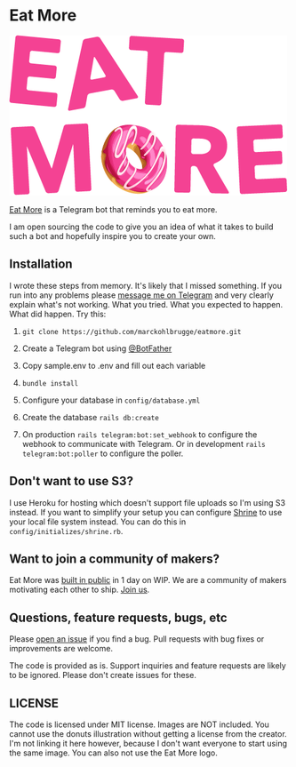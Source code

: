 # Eat More

![Eat More](app/assets/images/eatmore.png)

[Eat More](https://eatmore.io) is a Telegram bot that reminds you to eat more.

I am open sourcing the code to give you an idea of what it takes to build such
a bot and hopefully inspire you to create your own.

## Installation

I wrote these steps from memory. It's likely that I missed something. If you run
into any problems please [message me on Telegram](https://t.me/marckohlbrugge)
and very clearly explain what's not working. What you tried. What you expected
to happen. What did happen. Try this:

1. `git clone https://github.com/marckohlbrugge/eatmore.git`

2. Create a Telegram bot using [@BotFather](https://t.me/botfather)

3. Copy sample.env to .env and fill out each variable

4. `bundle install`

5. Configure your database in `config/database.yml`

6. Create the database `rails db:create`

7. On production `rails telegram:bot:set_webhook` to configure the webhook to
   communicate with Telegram. Or in development `rails telegram:bot:poller` to
configure the poller.


## Don't want to use S3?

I use Heroku for hosting which doesn't support file uploads so I'm using S3
instead. If you want to simplify your setup you can configure
[Shrine](https://shrinerb.com) to use your local file system instead. You can do
this in `config/initializes/shrine.rb`.

## Want to join a community of makers?

Eat More was [built in public](https://wip.chat/products/970) in 1 day on WIP.
We are a community of makers motivating each other to ship. [Join us](https://wip.chat).

## Questions, feature requests, bugs, etc

Please [open an issue](https://github.com/marckohlbrugge/eatmore/issues/new) if
you find a bug. Pull requests with bug fixes or improvements are welcome.

The code is provided as is. Support inquiries and feature requests are likely to
be ignored. Please don't create issues for these.

## LICENSE

The code is licensed under MIT license. Images are NOT included. You cannot use
the donuts illustration without getting a license from the creator. I'm not
linking it here however, because I don't want everyone to start using the same
image. You can also not use the Eat More logo.
